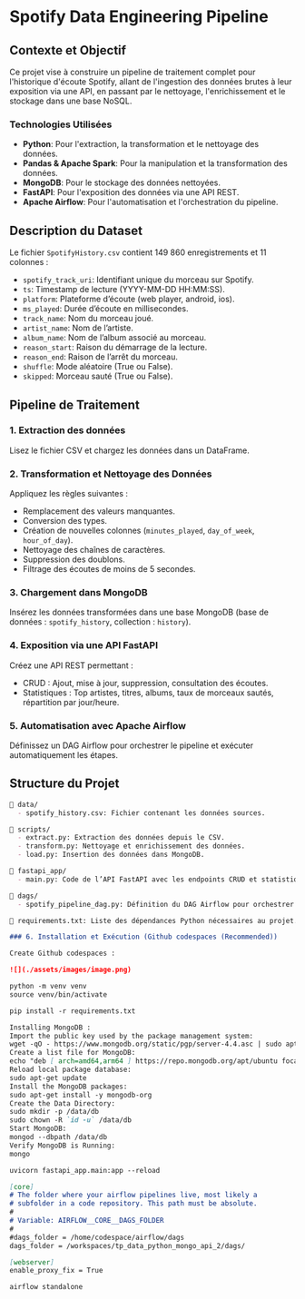 # Spotify Data Engineering Pipeline

## Contexte et Objectif

Ce projet vise à construire un pipeline de traitement complet pour l'historique d'écoute Spotify, allant de l'ingestion des données brutes à leur exposition via une API, en passant par le nettoyage, l'enrichissement et le stockage dans une base NoSQL.

### Technologies Utilisées

- **Python**: Pour l'extraction, la transformation et le nettoyage des données.
- **Pandas & Apache Spark**: Pour la manipulation et la transformation des données.
- **MongoDB**: Pour le stockage des données nettoyées.
- **FastAPI**: Pour l'exposition des données via une API REST.
- **Apache Airflow**: Pour l'automatisation et l'orchestration du pipeline.

## Description du Dataset

Le fichier `SpotifyHistory.csv` contient 149 860 enregistrements et 11 colonnes :

- `spotify_track_uri`: Identifiant unique du morceau sur Spotify.
- `ts`: Timestamp de lecture (YYYY-MM-DD HH:MM:SS).
- `platform`: Plateforme d’écoute (web player, android, ios).
- `ms_played`: Durée d’écoute en millisecondes.
- `track_name`: Nom du morceau joué.
- `artist_name`: Nom de l’artiste.
- `album_name`: Nom de l’album associé au morceau.
- `reason_start`: Raison du démarrage de la lecture.
- `reason_end`: Raison de l’arrêt du morceau.
- `shuffle`: Mode aléatoire (True ou False).
- `skipped`: Morceau sauté (True ou False).

## Pipeline de Traitement

### 1. Extraction des données

Lisez le fichier CSV et chargez les données dans un DataFrame.

### 2. Transformation et Nettoyage des Données

Appliquez les règles suivantes :
- Remplacement des valeurs manquantes.
- Conversion des types.
- Création de nouvelles colonnes (`minutes_played`, `day_of_week`, `hour_of_day`).
- Nettoyage des chaînes de caractères.
- Suppression des doublons.
- Filtrage des écoutes de moins de 5 secondes.

### 3. Chargement dans MongoDB

Insérez les données transformées dans une base MongoDB (base de données : `spotify_history`, collection : `history`).

### 4. Exposition via une API FastAPI

Créez une API REST permettant :
- CRUD : Ajout, mise à jour, suppression, consultation des écoutes.
- Statistiques : Top artistes, titres, albums, taux de morceaux sautés, répartition par jour/heure.

### 5. Automatisation avec Apache Airflow

Définissez un DAG Airflow pour orchestrer le pipeline et exécuter automatiquement les étapes.

## Structure du Projet

```markdown
📁 data/
  - spotify_history.csv: Fichier contenant les données sources.

📁 scripts/
  - extract.py: Extraction des données depuis le CSV.
  - transform.py: Nettoyage et enrichissement des données.
  - load.py: Insertion des données dans MongoDB.

📁 fastapi_app/
  - main.py: Code de l’API FastAPI avec les endpoints CRUD et statistiques.

📁 dags/
  - spotify_pipeline_dag.py: Définition du DAG Airflow pour orchestrer le pipeline.

📄 requirements.txt: Liste des dépendances Python nécessaires au projet.

### 6. Installation et Exécution (Github codespaces (Recommended))

Create Github codespaces :

![](./assets/images/image.png)

python -m venv venv
source venv/bin/activate

pip install -r requirements.txt

Installing MongoDB :
Import the public key used by the package management system:
wget -qO - https://www.mongodb.org/static/pgp/server-4.4.asc | sudo apt-key add -
Create a list file for MongoDB:
echo "deb [ arch=amd64,arm64 ] https://repo.mongodb.org/apt/ubuntu focal/mongodb-org/4.4 multiverse" | sudo tee /etc/apt/sources.list.d/mongodb-org-4.4.list
Reload local package database:
sudo apt-get update
Install the MongoDB packages:
sudo apt-get install -y mongodb-org
Create the Data Directory:
sudo mkdir -p /data/db
sudo chown -R `id -u` /data/db
Start MongoDB:
mongod --dbpath /data/db
Verify MongoDB is Running:
mongo

uvicorn fastapi_app.main:app --reload

[core]
# The folder where your airflow pipelines live, most likely a
# subfolder in a code repository. This path must be absolute.
#
# Variable: AIRFLOW__CORE__DAGS_FOLDER
#
#dags_folder = /home/codespace/airflow/dags
dags_folder = /workspaces/tp_data_python_mongo_api_2/dags/

[webserver]
enable_proxy_fix = True

airflow standalone
